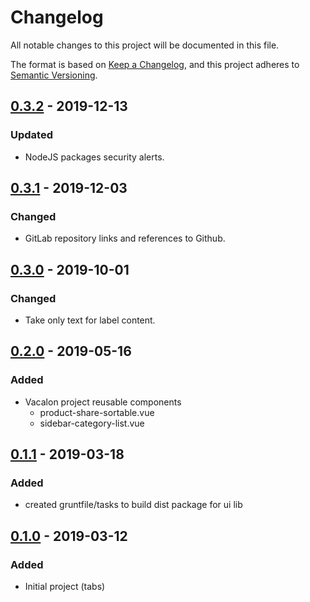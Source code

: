# Changelog
All notable changes to this project will be documented in this file.

The format is based on [Keep a Changelog](https://keepachangelog.com/en/1.0.0/),
and this project adheres to [Semantic Versioning](https://semver.org/spec/v2.0.0.html).

## [0.3.2] - 2019-12-13
### Updated
- NodeJS packages security alerts.

## [0.3.1] - 2019-12-03
### Changed
- GitLab repository links and references to Github.

## [0.3.0] - 2019-10-01
### Changed
- Take only text for label content.

## [0.2.0] - 2019-05-16
### Added
- Vacalon project reusable components
    - product-share-sortable.vue
    - sidebar-category-list.vue

## [0.1.1] - 2019-03-18
### Added
- created gruntfile/tasks to build dist package for ui lib

## [0.1.0] - 2019-03-12
### Added
- Initial project (tabs)

[Unreleased]: https://github.com/brandlabs/ui/compare/v0.3.2...HEAD
[0.3.2]: https://github.com/brandlabs/ui/compare/v0.3.1...v0.3.2
[0.3.1]: https://github.com/brandlabs/ui/compare/v0.3.0...v0.3.1
[0.3.0]: https://github.com/brandlabs/ui/compare/v0.2.0...v0.3.0
[0.2.0]: https://github.com/brandlabs/ui/compare/v0.1.1...v0.2.0
[0.1.1]: https://github.com/brandlabs/ui/compare/v0.1.0...v0.1.1
[0.1.0]: https://github.com/brandlabs/ui/compare/v0.0.0...v0.1.0
